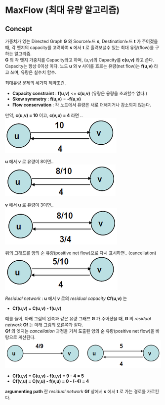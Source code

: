 # MaxFlow (최대 유량 알고리즘)

## Concept
가중치가 있는 Directed Graph __G__ 와 Source노드 __s__, Destination노드 __t__ 가 주어졌을 때, 각 엣지의 capacity를 고려하여 __s__ 에서 __t__ 로 흘려보낼수 있는 최대 유량(flow)를 구하는 알고리즘.  
__G__ 의 각 엣지 가중치를 Capacity라고 하며, (u,v)의 Capacity를 __c(u,v)__ 라고 쓴다. Capacity는 항상 0이상 이다. 노드 __u__ 와 __v__ 사이를 흐르는 유량(net flow)는 __f(u,v)__ 라고 쓰며, 유량은 실수치 함수.  

최대유량 문제의 세가지 제약조건.  
- __Capacity constraint__ : __f(u,v)__ <= __c(u,v)__ (유량은 용량을 초과할수 없다.)
- __Skew symmetry__ : __f(u,v)__ = __-f(u,v)__
- __Flow conservation__ : 각 노드에서 유량은 새로 더해지거나 감소되지 않는다.

만약, __c(u,v) = 10__ 이고, __c(v,u) = 4__ 라면 ..  
![1](https://github.com/mollusca/Algorithm2/blob/master/IMG/Maxflow_img/1.PNG)  

__u__ 에서 __v__ 로 유량이 8이면..  
![2](https://github.com/mollusca/Algorithm2/blob/master/IMG/Maxflow_img/2.png)  

__v__ 에서 __u__ 로 유량이 3이면..  
![3](https://github.com/mollusca/Algorithm2/blob/master/IMG/Maxflow_img/3.png)  

위의 그래프를 양의 순 유량(positive net flow)으로 다시 표시하면.. (cancellation)  
![4](https://github.com/mollusca/Algorithm2/blob/master/IMG/Maxflow_img/4.png)  

_Residual network_ : __u__ 에서 __v__ 로의 _residual capacity_ __Cf(u,v)__ 는  
  - __Cf(u,v) = C(u,v) - f(u,v)__

예를 들어, 아래 그림의 왼쪽과 같은 유량 그래프 __G__ 가 주어졌을 때, __G__ 의 _residual network_ __Gf__ 는 아래 그림의 오른쪽과 같다.  
__Gf__ 의 엣지는 _cancellation_ 과정을 거쳐 도출된 양의 순 유량(positive net flow)을 바탕으로 계산된다.  
![5](https://github.com/mollusca/Algorithm2/blob/master/IMG/Maxflow_img/5.png)  
- __Cf(u,v) = C(u,v) - f(u,v) = 9 - 4 = 5__  
- __Cf(v,u) = C(v,u) - f(v,u) = 0 - (-4) = 4__  

__argumenting path__ 란 _residual network_ __Gf__ 상에서 __s__ 에서 __t__ 로 가는 경로를 가르킨다.
